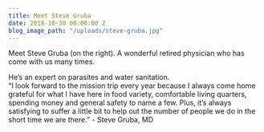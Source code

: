 ```yaml
---
title: Meet Steve Gruba
date: 2018-10-30 00:00:00 Z
blog_image_path: "/uploads/steve-gruba.jpg"
---
```


Meet Steve Gruba (on the right). A wonderful retired physician who has come with us many times.

He’s an expert on parasites and water sanitation.&nbsp;<br>“I look forward to the mission trip every year because I always come home grateful for what I have here in food variety, comfortable living quarters, spending money and general safety to name a few. Plus, it’s always satisfying to suffer a little bit to help out the number of people we do in the short time we are there.” - Steve Gruba, MD&nbsp;